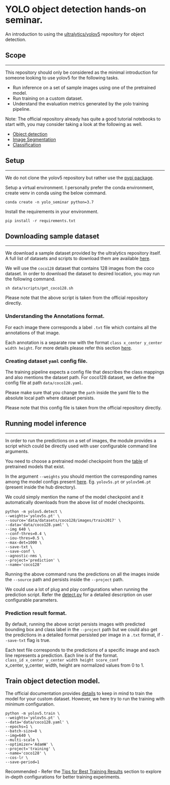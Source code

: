 # YOLO object detection hands-on seminar.
An introduction to using the [ultralytics/yolov5](https://github.com/ultralytics/yolov5) repository for object detection.

## Scope
---
This repository should only be considered as the minimal introduction for someone looking to use yolov5 for the following tasks.
* Run inference on a set of sample images using one of the pretrained model.
* Run training on a custom dataset.
* Understand the evaluation metrics generated by the yolo training pipeline.

Note: The official repository already has quite a good tutorial notebooks to start with, you may consider taking a look at the following as well.
* [Object detection](https://github.com/ultralytics/yolov5/blob/master/tutorial.ipynb)
* [Image Segmentation](https://github.com/ultralytics/yolov5/blob/master/segment/tutorial.ipynb)
* [Classification](https://github.com/ultralytics/yolov5/blob/master/classify/tutorial.ipynb)

## Setup
---
We do not clone the yolov5 repository but rather use the [pypi package](https://pypi.org/project/yolov5/).

Setup a virtual environment. I personally prefer the conda environment, create venv in conda using the below command.
```
conda create -n yolo_seminar python=3.7
```
Install the requirements in your environment.
```
pip install -r requirements.txt
```

## Downloading sample dataset
---
We download a sample dataset provided by the ultralytics repository itself. A full list of datasets and scripts to download them are available [here](https://github.com/ultralytics/yolov5/tree/master/data).

We will use the `coco128` dataset that contains 128 images from the coco dataset. In order to download the dataset to desired location, you may run the following command.
```
sh data/scripts/get_coco128.sh
```
Please note that the above script is taken from the official repository directly.

### Understanding the Annotations format.
For each image there corresponds a label `.txt` file which contains all the annotations of that image.

Each annotation is a separate row with the format `class x_center y_center width height`.
For more details please refer this section [here](https://github.com/ultralytics/yolov5/wiki/Train-Custom-Data#12-create-labels-1).

### Creating dataset `yaml` config file.
The training pipeline expects a config file that describes the class mappings and also mentions the dataset path. For coco128 dataset, we define the config file at path `data/coco128.yaml`.

Please make sure that you change the `path` inside the yaml file to the absolute local path where dataset persists.

Please note that this config file is taken from the official repository directly.

## Running model inference
---
In order to run the predictions on a set of images, the module provides a script which could be directly used with user configurable command line arguments.

You need to choose a pretrained model checkpoint from the [table](https://github.com/ultralytics/yolov5#pretrained-checkpoints) of pretrained models that exist.

In the argument `--weights` you should mention the corresponding names among the model configs present [here](https://github.com/ultralytics/yolov5/tree/master/models). Eg. `yolov5s.pt` or `yolov5m6.pt` (present inside the hub directory).

We could simply mention the name of the model checkpoint and it automatically downloads from the above list of model checkpoints.

```
python -m yolov5.detect \
--weights='yolov5s.pt' \
--source='data/datasets/coco128/images/train2017' \
--data='data/coco128.yaml' \
--img 640 \
--conf-thres=0.4 \
--iou-thres=0.5 \
--max-det=1000 \
--save-txt \
--save-conf \
--agnostic-nms \
--project='prediction' \
--name='coco128'
```
Running the above command runs the predictions on all the images inside the `--source` path and persists inside the `--project` path.

We could use a lot of plug and play configurations when running the prediction script. Refer the [detect.py](https://github.com/ultralytics/yolov5/blob/master/detect.py#L219) for a detailed description on user configurable parameters.

### Prediction result format.
By default, running the above script persists images with predicted bounding box and class label in the `--project` path but we could also get the predictions in a detailed format persisted per image in a `.txt` format, if `--save-txt` flag is true.

Each text file corresponds to the predictions of a specific image and each line represents a prediction. Each line is of the format.<br> `class_id x_center y_center width height score_conf`<br>
x_center, y_center, width, height are normalized values from 0 to 1.

## Train object detection model.
The official documentation provides [details](https://github.com/ultralytics/yolov5/wiki/Train-Custom-Data) to keep in mind to train the model for your custom dataset. However, we here try to run the training with minimum configuration.

```
python -m yolov5.train \
--weights='yolov5s.pt' \
--data='data/coco128.yaml' \
--epochs=1 \
--batch-size=8 \
--img=640 \
--multi-scale \
--optimizer='AdamW' \
--project='training' \
--name='coco128' \
--cos-lr \
--save-period=1
```
Recommended - Refer the [Tips for Best Training Results](https://github.com/ultralytics/yolov5/wiki/Tips-for-Best-Training-Results) section to explore in-depth configurations for better training experiments.

